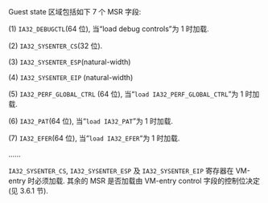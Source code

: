 
Guest state 区域包括如下 7 个 MSR 字段: 

(1) `IA32_DEBUGCTL`(64 位), 当“load debug controls”为 1 时加载. 

(2) `IA32_SYSENTER_CS`(32 位). 

(3) `IA32_SYSENTER_ESP`(natural-width)

(4) `IA32_SYSENTER_EIP`  (natural-width)

(5) `IA32_PERF_GLOBAL_CTRL` (64 位), 当“`load IA32_PERF_GLOBAL_CTRL`”为 1 时加载. 

(6) `IA32_PAT`(64 位), 当“`load IA32_PAT`”为 1 时加载. 

(7) `IA32_EFER`(64 位), 当“`load IA32_EFER`“为 1 时加载. 

......

`IA32_SYSENTER_CS`, `IA32_SYSENTER_ESP` 及 `IA32_SYSENTER_EIP` 寄存器在 VM-entry 时必须加载. 其余的 MSR 是否加载由 VM-entry control 字段的控制位决定(见 3.6.1 节). 